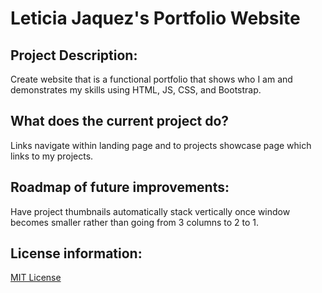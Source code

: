 # Leticia Jaquez's Portfolio Website

## Project Description: 

Create website that is a functional portfolio that shows who I am and demonstrates my skills using HTML, JS, CSS, and Bootstrap.

## What does the current project do? 

Links navigate within landing page and to projects showcase page which links to my projects.

## Roadmap of future improvements: 
Have project thumbnails automatically stack vertically once window becomes smaller rather than going from 3 columns to 2 to 1.

## License information: 
[MIT License](https://github.com/LJaquez/GLTECH-Bus-Map/blob/main/LICENSE)

